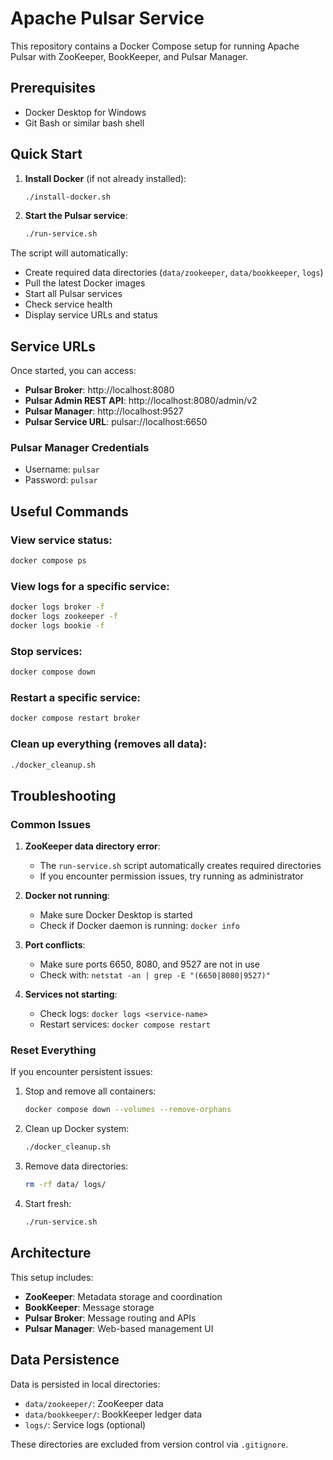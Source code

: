 # Apache Pulsar Service

This repository contains a Docker Compose setup for running Apache Pulsar with ZooKeeper, BookKeeper, and Pulsar Manager.

## Prerequisites

- Docker Desktop for Windows
- Git Bash or similar bash shell

## Quick Start

1. **Install Docker** (if not already installed):
   ```bash
   ./install-docker.sh
   ```

2. **Start the Pulsar service**:
   ```bash
   ./run-service.sh
   ```

The script will automatically:
- Create required data directories (`data/zookeeper`, `data/bookkeeper`, `logs`)
- Pull the latest Docker images
- Start all Pulsar services
- Check service health
- Display service URLs and status

## Service URLs

Once started, you can access:

- **Pulsar Broker**: http://localhost:8080
- **Pulsar Admin REST API**: http://localhost:8080/admin/v2
- **Pulsar Manager**: http://localhost:9527
- **Pulsar Service URL**: pulsar://localhost:6650

### Pulsar Manager Credentials

- Username: `pulsar`
- Password: `pulsar`

## Useful Commands

### View service status:
```bash
docker compose ps
```

### View logs for a specific service:
```bash
docker logs broker -f
docker logs zookeeper -f
docker logs bookie -f
```

### Stop services:
```bash
docker compose down
```

### Restart a specific service:
```bash
docker compose restart broker
```

### Clean up everything (removes all data):
```bash
./docker_cleanup.sh
```

## Troubleshooting

### Common Issues

1. **ZooKeeper data directory error**: 
   - The `run-service.sh` script automatically creates required directories
   - If you encounter permission issues, try running as administrator

2. **Docker not running**:
   - Make sure Docker Desktop is started
   - Check if Docker daemon is running: `docker info`

3. **Port conflicts**:
   - Make sure ports 6650, 8080, and 9527 are not in use
   - Check with: `netstat -an | grep -E "(6650|8080|9527)"`

4. **Services not starting**:
   - Check logs: `docker logs <service-name>`
   - Restart services: `docker compose restart`

### Reset Everything

If you encounter persistent issues:

1. Stop and remove all containers:
   ```bash
   docker compose down --volumes --remove-orphans
   ```

2. Clean up Docker system:
   ```bash
   ./docker_cleanup.sh
   ```

3. Remove data directories:
   ```bash
   rm -rf data/ logs/
   ```

4. Start fresh:
   ```bash
   ./run-service.sh
   ```

## Architecture

This setup includes:

- **ZooKeeper**: Metadata storage and coordination
- **BookKeeper**: Message storage
- **Pulsar Broker**: Message routing and APIs
- **Pulsar Manager**: Web-based management UI

## Data Persistence

Data is persisted in local directories:
- `data/zookeeper/`: ZooKeeper data
- `data/bookkeeper/`: BookKeeper ledger data
- `logs/`: Service logs (optional)

These directories are excluded from version control via `.gitignore`.

